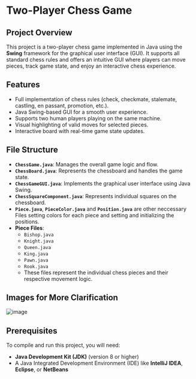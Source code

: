 # **Two-Player Chess Game**

## **Project Overview**
This project is a two-player chess game implemented in Java using the **Swing** framework for the graphical user interface (GUI). It supports all standard chess rules and offers an intuitive GUI where players can move pieces, track game state, and enjoy an interactive chess experience.

## **Features**
- Full implementation of chess rules (check, checkmate, stalemate, castling, en passant, promotion, etc.).
- Java Swing-based GUI for a smooth user experience.
- Supports two human players playing on the same machine.
- Visual highlighting of valid moves for selected pieces.
- Interactive board with real-time game state updates.
  
## **File Structure**
- **`ChessGame.java`**: Manages the overall game logic and flow.
- **`ChessBoard.java`**: Represents the chessboard and handles the game state.
- **`ChessGameGUI.java`**: Implements the graphical user interface using Java Swing.
- **`ChessSquareComponent.java`**: Represents individual squares on the chessboard.
- **`Piece.java`**, **`PieceColor.java`** and **`Position.java`** are other neccessary Files setting colors for each piece and setting and initializing the positions.
- **Piece Files**:
  - `Bishop.java`
  - `Knight.java`
  - `Queen.java`
  - `King.java`
  - `Pawn.java`
  - `Rook.java`
  - These files represent the individual chess pieces and their respective movement logic.

## Images for More Clarification

![image](https://github.com/user-attachments/assets/9aa1216f-1ac7-42e0-b3f3-ae6704ebdef9)


## **Prerequisites**
To compile and run this project, you will need:
- **Java Development Kit (JDK)** (version 8 or higher)
- A Java Integrated Development Environment (IDE) like **IntelliJ IDEA**, **Eclipse**, or **NetBeans**

